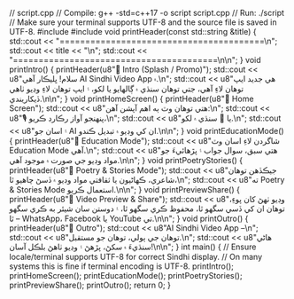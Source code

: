 // script.cpp
// Compile: g++ -std=c++17 -o script script.cpp
// Run: ./script
// Make sure your terminal supports UTF-8 and the source file is saved in UTF-8.
#include <iostream>
#include <string>
void printHeader(const std::string &title) {
    std::cout << "========================================\n";
    std::cout << title << "\n";
    std::cout << "========================================\n\n";
}
void printIntro() {
    printHeader(u8"🔹 Intro (Splash / Promo)");
    std::cout << u8"سلام! ڀليڪار آهي AI Sindhi Video App ۾.\n";
    std::cout << u8"هي جديد ايپ توهان لاءِ آهي، جتي توهان سنڌي ۾ ڳالهايو يا لکو، ۽ ايپ توهان لاءِ وڊيو ٺاهي ڏيکاريندي.\n\n";
}
void printHomeScreen() {
    printHeader(u8"🔹 Home Screen");
    std::cout << u8"هتي توهان وٽ ٻه اهم آپشن آهن:\n";
    std::cout << u8"🎙️ پنهنجو آواز رڪارڊ ڪريو،\n";
    std::cout << u8"يا 📝 سنڌي ۾ لکو.\n";
    std::cout << u8"۽ اسان جو AI ان کي وڊيو ۾ تبديل ڪندو.\n\n";
}
void printEducationMode() {
    printHeader(u8"🔹 Education Mode");
    std::cout << u8"شاگردن لاءِ اسان وٽ Education Mode آهي.\n";
    std::cout << u8"هتي سبق، سوال جواب ۽ پڙهائيءَ جو مواد وڊيو جي صورت ۾ موجود آهي.\n\n";
}
void printPoetryStories() {
    printHeader(u8"🔹 Poetry & Stories Mode");
    std::cout << u8"جيڪڏهن توهان شاعري، ڪهاڻيون يا ثقافتي مواد وڊيو ۾ ڏسڻ چاهيو ٿا،\n";
    std::cout << u8"ته Poetry & Stories Mode استعمال ڪريو.\n\n";
}
void printPreviewShare() {
    printHeader(u8"🔹 Video Preview & Share");
    std::cout << u8"وڊيو ٺهڻ کان پوءِ، توهان ان کي ڏسي سگهو ٿا، محفوظ ڪري سگهو ٿا، ۽ دوستن سان شيئر به ڪري سگهو ٿا – WhatsApp، Facebook يا YouTube تي.\n\n";
}
void printOutro() {
    printHeader(u8"🔹 Outro");
    std::cout << u8"AI Sindhi Video App –\n";
    std::cout << u8"توهان جي ٻولي، توهان جو مستقبل.\n";
    std::cout << u8"هاڻي سنڌيءَ ۾ سکڻ، پڙهڻ ۽ وڊيو ٺاهڻ بلڪل آسان!\n\n";
}
int main() {
    // Ensure locale/terminal supports UTF-8 for correct Sindhi display.
    // On many systems this is fine if terminal encoding is UTF-8.
    printIntro();
    printHomeScreen();
    printEducationMode();
    printPoetryStories();
    printPreviewShare();
    printOutro();
    return 0;
}

<!--
**mohsinbaladi/mohsinbaladi** is a ✨ _special_ ✨ repository because its `README.md` (this file) appears on your GitHub profile.

Here are some ideas to get you started:

- 🔭 I’m currently working on ...
- 🌱 I’m currently learning ...
- 👯 I’m looking to collaborate on ...
- 🤔 I’m looking for help with ...
- 💬 Ask me about ...
- 📫 How to reach me: ...
- 😄 Pronouns: ...
- ⚡ Fun fact: ...
-->
